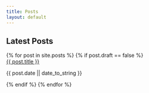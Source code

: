 ```yaml
---
title: Posts
layout: default
---
```


## Latest Posts

<div>
  {% for post in site.posts %}
    {% if post.draft == false %}
      <div class="post-info">
        <a href="{{ post.url }}">{{ post.title }}</a>
        <p class="post-date">{{ post.date || date_to_string }}</p>
      </div>
    {% endif %}
  {% endfor %}
</div>